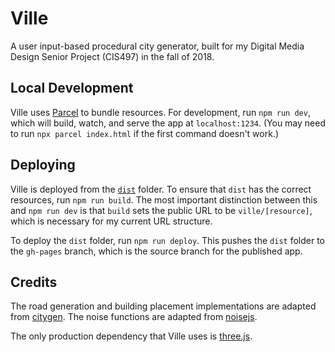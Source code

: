 # Ville

A user input-based procedural city generator, built for my Digital Media Design Senior Project (CIS497) in the fall of 2018.

## Local Development

Ville uses [Parcel](https://parceljs.org) to bundle resources. For development, run `npm run dev`, which will build, watch, and serve the app at `localhost:1234`. (You may need to run `npx parcel index.html` if the first command doesn't work.)

## Deploying

Ville is deployed from the [`dist`](dist) folder. To ensure that `dist` has the correct resources, run `npm run build`. The most important distinction between this and `npm run dev` is that `build` sets the public URL to be `ville/[resource]`, which is necessary for my current URL structure.

To deploy the `dist` folder, run `npm run deploy`. This pushes the `dist` folder to the `gh-pages` branch, which is the source branch for the published app.

## Credits
The road generation and building placement implementations are adapted from [citygen](https://github.com/t-mw/citygen). The noise functions are adapted from [noisejs](https://github.com/josephg/noisejs).

The only production dependency that Ville uses is [three.js](https://threejs.org).
